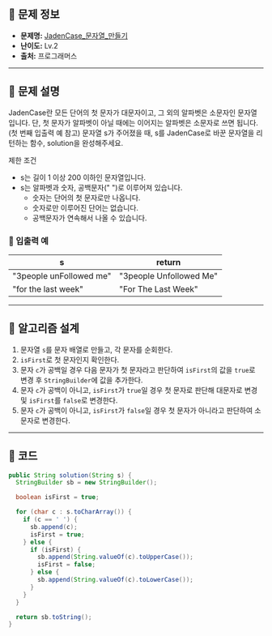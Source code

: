 ## 🌵 문제 정보

- **문제명:** [JadenCase_문자열_만들기](https://school.programmers.co.kr/learn/courses/30/lessons/12951)
- **난이도:** Lv.2
- **출처:** 프로그래머스

---

## 🌵 문제 설명

JadenCase란 모든 단어의 첫 문자가 대문자이고, 그 외의 알파벳은 소문자인 문자열입니다. 단, 첫 문자가 알파벳이 아닐 때에는 이어지는 알파벳은 소문자로 쓰면 됩니다. (첫 번째 입출력 예 참고)
문자열 s가 주어졌을 때, s를 JadenCase로 바꾼 문자열을 리턴하는 함수, solution을 완성해주세요.

제한 조건

* s는 길이 1 이상 200 이하인 문자열입니다.
* s는 알파벳과 숫자, 공백문자(" ")로 이루어져 있습니다.
    * 숫자는 단어의 첫 문자로만 나옵니다.
    * 숫자로만 이루어진 단어는 없습니다.
    * 공백문자가 연속해서 나올 수 있습니다.

### 🔸 입출력 예

| s	                       | return                  |
|--------------------------|-------------------------|
| "3people unFollowed me"	 | "3people Unfollowed Me" |
| "for the last week"	     | "For The Last Week"     |

---

## 🌵 알고리즘 설계

1. 문자열 `s`를 문자 배열로 만들고, 각 문자를 순회한다.
2. `isFirst`로 첫 문자인지 확인한다.
3. 문자 `c`가 공백일 경우 다음 문자가 첫 문자라고 판단하여 `isFirst`의 값을 `true`로 변경 후 `StringBuilder`에 값을 추가한다.
4. 문자 `c`가 공백이 아니고, `isFirst`가 `true`일 경우 첫 문자로 판단해 대문자로 변경 및 `isFirst`를 `false`로 변경한다.
5. 문자 `c`가 공백이 아니고, `isFirst`가 `false`일 경우 첫 문자가 아니라고 판단하여 소문자로 변경한다.

---

## 🌵 코드

```java
public String solution(String s) {
  StringBuilder sb = new StringBuilder();

  boolean isFirst = true;

  for (char c : s.toCharArray()) {
    if (c == ' ') {
      sb.append(c);
      isFirst = true;
    } else {
      if (isFirst) {
        sb.append(String.valueOf(c).toUpperCase());
        isFirst = false;
      } else {
        sb.append(String.valueOf(c).toLowerCase());
      }
    }
  }

  return sb.toString();
}
```